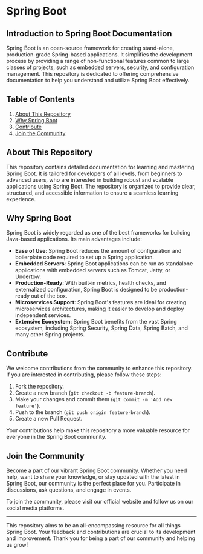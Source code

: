 # Spring Boot

## Introduction to Spring Boot Documentation
Spring Boot is an open-source framework for creating stand-alone, production-grade Spring-based applications. It simplifies the development process by providing a range of non-functional features common to large classes of projects, such as embedded servers, security, and configuration management. This repository is dedicated to offering comprehensive documentation to help you understand and utilize Spring Boot effectively.

## Table of Contents
1. [About This Repository](#about-this-repository)
2. [Why Spring Boot](#why-spring-boot)
3. [Contribute](#contribute)
4. [Join the Community](#join-the-community)


## About This Repository
This repository contains detailed documentation for learning and mastering Spring Boot. It is tailored for developers of all levels, from beginners to advanced users, who are interested in building robust and scalable applications using Spring Boot. The repository is organized to provide clear, structured, and accessible information to ensure a seamless learning experience.

## Why Spring Boot
Spring Boot is widely regarded as one of the best frameworks for building Java-based applications. Its main advantages include:
- **Ease of Use**: Spring Boot reduces the amount of configuration and boilerplate code required to set up a Spring application.
- **Embedded Servers**: Spring Boot applications can be run as standalone applications with embedded servers such as Tomcat, Jetty, or Undertow.
- **Production-Ready**: With built-in metrics, health checks, and externalized configuration, Spring Boot is designed to be production-ready out of the box.
- **Microservices Support**: Spring Boot's features are ideal for creating microservices architectures, making it easier to develop and deploy independent services.
- **Extensive Ecosystem**: Spring Boot benefits from the vast Spring ecosystem, including Spring Security, Spring Data, Spring Batch, and many other Spring projects.

## Contribute
We welcome contributions from the community to enhance this repository. If you are interested in contributing, please follow these steps:
1. Fork the repository.
2. Create a new branch (`git checkout -b feature-branch`).
3. Make your changes and commit them (`git commit -m 'Add new feature'`).
4. Push to the branch (`git push origin feature-branch`).
5. Create a new Pull Request.

Your contributions help make this repository a more valuable resource for everyone in the Spring Boot community.

## Join the Community
Become a part of our vibrant Spring Boot community. Whether you need help, want to share your knowledge, or stay updated with the latest in Spring Boot, our community is the perfect place for you. Participate in discussions, ask questions, and engage in events.

To join the community, please visit our official website and follow us on our social media platforms.

---

This repository aims to be an all-encompassing resource for all things Spring Boot. Your feedback and contributions are crucial to its development and improvement. Thank you for being a part of our community and helping us grow!
